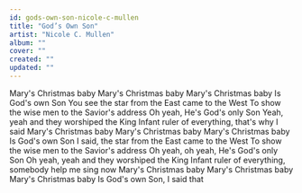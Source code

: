 ```yaml
---
id: gods-own-son-nicole-c-mullen
title: "God’s Own Son"
artist: "Nicole C. Mullen"
album: ""
cover: ""
created: ""
updated: ""
---
```


Mary's Christmas baby
Mary's Christmas baby
Mary's Christmas baby
Is God's own Son
You see the star from the East came to the West
To show the wise men to the Savior's address
Oh yeah, He's God's only Son
Yeah, yeah and they worshiped the King
Infant ruler of everything, that's why I said
Mary's Christmas baby
Mary's Christmas baby
Mary's Christmas baby
Is God's own Son
I said, the star from the East came to the West
To show the wise men to the Savior's address
Oh yeah, oh yeah, He's God's only Son
Oh yeah, yeah and they worshiped the King
Infant ruler of everything, somebody help me sing now
Mary's Christmas baby
Mary's Christmas baby
Mary's Christmas baby
Is God's own Son, I said that